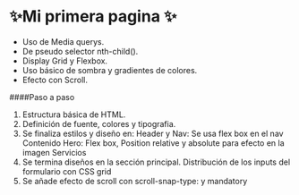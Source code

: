 # ✨Mi primera pagina ✨

- Uso de Media querys.
- De pseudo selector nth-child().
- Display Grid y  Flexbox.
- Uso básico de sombra y gradientes de colores.
- Efecto con Scroll.

####Paso a paso

1. Estructura básica de HTML.
2. Definición de fuente, colores y tipografia.
3. Se finaliza estilos y diseño en:
			Header y Nav: Se usa flex box en el nav 
            Contenido Hero: Flex box, Position relative y absolute para efecto en la imagen
            Servicios
4.  Se termina diseños en la sección principal. Distribución de los inputs del formulario con CSS grid
5. Se añade efecto de scroll con scroll-snap-type: y mandatory